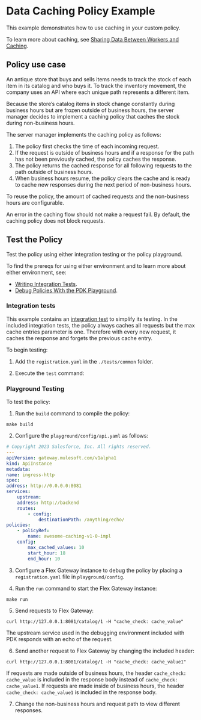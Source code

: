 # Data Caching Policy Example

This example demonstrates how to use caching in your custom policy.

To learn more about caching, see [Sharing Data Between Workers and Caching](https://docs.mulesoft.com/pdk/latest/policies-pdk-configure-features-caching).

## Policy use case

An antique store that buys and sells items needs to track the stock of each item in its catalog and who buys it. To track the inventory movement, the company uses an API where each unique path represents a different item.

Because the store’s catalog items in stock change constantly during business hours but are frozen outside of business hours, the server manager decides to implement a caching policy that caches the stock during non-business hours.

The server manager implements the caching policy as follows:

1. The policy first checks the time of each incoming request.
2. If the request is outside of business hours and if a response for the path has not been previously cached, the policy caches the response.
3. The policy returns the cached response for all following requests to the path outside of business hours.
4. When business hours resume, the policy clears the cache and is ready to cache new responses during the next period of non-business hours.

To reuse the policy, the amount of cached requests and the non-business hours are configurable.

An error in the caching flow should not make a request fail. By default, the caching policy does not block requests.

## Test the Policy

Test the policy using either integration testing or the policy playground.

To find the prereqs for using either environment and to learn more about either environment, see:

* [Writing Integration Tests](https://docs.mulesoft.com/pdk/latest/policies-pdk-integration-tests).
* [Debug Policies With the PDK Playground](https://docs.mulesoft.com/pdk/latest/policies-pdk-debug-local).

### Integration tests

This example contains an [integration test](./tests/requests.rs) to simplify its testing. In the included integration tests, the policy always caches all requests but the max cache entries parameter is one. Therefore with every new request, it caches the response and forgets the previous cache entry.

To begin testing:

1. Add the `registration.yaml` in the `./tests/common` folder.

2. Execute the `test` command:

### Playground Testing

To test the policy:

1. Run the `build` command to compile the policy:

``` shell
make build
```

2. Configure the `playground/config/api.yaml` as follows:

``` yaml
# Copyright 2023 Salesforce, Inc. All rights reserved.
---
apiVersion: gateway.mulesoft.com/v1alpha1
kind: ApiInstance
metadata:
name: ingress-http
spec:
address: http://0.0.0.0:8081
services:
    upstream:
    address: http://backend
    routes:
        - config:
            destinationPath: /anything/echo/
policies:
    - policyRef:
        name: awesome-caching-v1-0-impl
    config:
        max_cached_values: 10
        start_hour: 18
        end_hour: 10
```

3. Configure a Flex Gateway instance to debug the policy by placing a `registration.yaml` file in `playground/config`.

4. Run the `run` command to start the Flex Gateway instance:

``` shell
make run
```

5. Send requests to Flex Gateway:

``` shell
curl http://127.0.0.1:8081/catalog/1 -H "cache_check: cache_value"
```

The upstream service used in the debugging environment included with PDK responds with an echo of the request.

6. Send another request to Flex Gateway by changing the included header:

``` shell
curl http://127.0.0.1:8081/catalog/1 -H "cache_check: cache_value1"
```

If requests are made outside of business hours, the header `cache_check: cache_value` is included in the response body instead of `cache_check: cache_value1`. If requests are made inside of business hours, the header `cache_check: cache_value1` is included in the response body.

7. Change the non-business hours and request path to view different responses.
